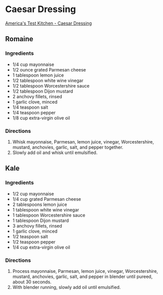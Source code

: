 # Caesar Dressing

[America's Test Kitchen - Caesar Dressing](https://www.americastestkitchen.com/guides/the-complete-make-ahead-cookbook/kale-caesar-salad)

## Romaine
### Ingredients
- 1/4 cup mayonnaise
- 1/2 ounce grated Parmesan cheese
- 1 tablespoon lemon juice
- 1/2 tablespoon white wine vinegar
- 1/2 tablespoon Worcestershire sauce
- 1/2 tablespoon Dijon mustard
- 2 anchovy fillets, rinsed
- 1 garlic clove, minced
- 1/4 teaspoon salt
- 1/4 teaspoon pepper
- 1/8 cup extra-virgin olive oil

### Directions
1. Whisk mayonnaise, Parmesan, lemon juice, vinegar, Worcestershire, mustard, anchovies, garlic, salt, and pepper together.
2. Slowly add oil and whisk until emulsified.


## Kale
### Ingredients
- 1/2 cup mayonnaise
- 1/4 cup grated Parmesan cheese
- 2 tablespoons lemon juice
- 1 tablespoon white wine vinegar
- 1 tablespoon Worcestershire sauce
- 1 tablespoon Dijon mustard
- 3 anchovy fillets, rinsed
- 1 garlic clove, minced
- 1/2 teaspoon salt
- 1/2 teaspoon pepper
- 1/4 cup extra-virgin olive oil

### Directions
1. Process mayonnaise, Parmesan, lemon juice, vinegar, Worcestershire, mustard, anchovies, garlic, salt, and pepper in blender until pureed, about 30 seconds.
2. With blender running, slowly add oil until emulsified.

